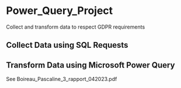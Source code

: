 # Power_Query_Project
Collect and transform data to respect GDPR requirements

## Collect Data using SQL Requests

## Transform Data using Microsoft Power Query
See Boireau_Pascaline_3_rapport_042023.pdf

